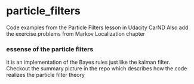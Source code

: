 # particle_filters
Code examples from the Particle Filters lesson in Udacity CarND
Also add the exercise problems from Markov Localization chapter

### essense of the particle fliters 
It is an implementation of the Bayes rules just like the kalman filter. 
Checkout the summary picture in the repo which describes how the code realizes the particle filter theory 